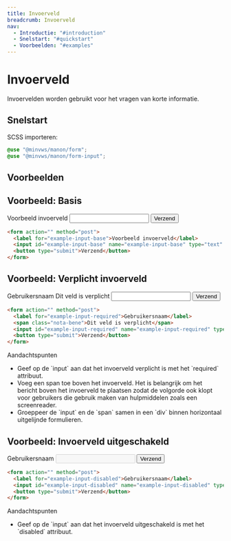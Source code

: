 ```yaml
---
title: Invoerveld
breadcrumb: Invoerveld
nav:
  - Introductie: "#introduction"
  - Snelstart: "#quickstart"
  - Voorbeelden: "#examples"
---
```


<h1 id="introduction">Invoerveld</h1>

Invoervelden worden gebruikt voor het vragen van korte informatie.

<h2 id="quickstart">Snelstart</h2>

SCSS importeren:

```css
@use "@minvws/manon/form";
@use "@minvws/manon/form-input";
```

<h2 id="examples">Voorbeelden</h2>

## Voorbeeld: Basis

<form action="" method="post">
  <label for="example-input-base">Voorbeeld invoerveld</label>
  <input id="example-input-base" name="example-input-base" type="text" />
  <button type="submit">Verzend</button>
</form>

```html
<form action="" method="post">
  <label for="example-input-base">Voorbeeld invoerveld</label>
  <input id="example-input-base" name="example-input-base" type="text" />
  <button type="submit">Verzend</button>
</form>
```

## Voorbeeld: Verplicht invoerveld

<form action="" method="post">
  <label for="example-input-required">Gebruikersnaam</label>
  <span class="nota-bene">Dit veld is verplicht</span>
  <input id="example-input-required" name="example-input-required" type="text" required />
  <button type="submit">Verzend</button>
</form>

```html
<form action="" method="post">
  <label for="example-input-required">Gebruikersnaam</label>
  <span class="nota-bene">Dit veld is verplicht</span>
  <input id="example-input-required" name="example-input-required" type="text" required />
  <button type="submit">Verzend</button>
</form>
```

<div class="explanation" role="group" aria-label="Toelichting">
  <span>Aandachtspunten</span>
  <ul>
    <li>
      Geef op de `input` aan dat het invoerveld verplicht is met het
      `required` attribuut.
    </li>
    <li>
      Voeg een span toe boven het invoerveld. Het is belangrijk om het bericht boven het
      invoerveld te plaatsen zodat de volgorde ook klopt voor gebruikers die gebruik maken van
      hulpmiddelen zoals een screenreader.
    </li>
    <li>
      Groeppeer de `input` en de `span` samen in een `div` binnen horizontaal uitgelijnde formulieren.
    </li>
  </ul>
</div>

## Voorbeeld: Invoerveld uitgeschakeld

<form action="" method="post">
  <label for="example-input-disabled">Gebruikersnaam</label>
  <input id="example-input-disabled" name="example-input-disabled" type="text" disabled />
  <button type="submit">Verzend</button>
</form>

```html
<form action="" method="post">
  <label for="example-input-disabled">Gebruikersnaam</label>
  <input id="example-input-disabled" name="example-input-disabled" type="text" disabled />
  <button type="submit">Verzend</button>
</form>
```

<div class="explanation" role="group" aria-label="Toelichting">
  <span>Aandachtspunten</span>
  <ul>
    <li>
      Geef op de `input` aan dat het invoerveld uitgeschakeld is met het
      `disabled` attribuut.
    </li>
  </ul>
</div>
